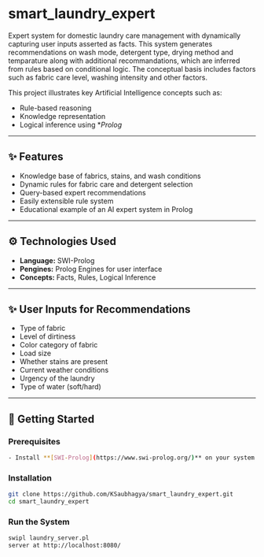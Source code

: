 # smart_laundry_expert

Expert system for domestic laundry care management with dynamically capturing user inputs asserted as facts. This system generates recommendations on wash mode, detergent type, drying method and temparature along with additional recommandations, which are inferred from rules based on conditional logic. The conceptual basis includes factors such as fabric care level, washing intensity and other factors.

This project illustrates key Artificial Intelligence concepts such as:
- Rule-based reasoning  
- Knowledge representation  
- Logical inference using **Prolog*

---

## ✨ Features

- Knowledge base of fabrics, stains, and wash conditions  
- Dynamic rules for fabric care and detergent selection  
- Query-based expert recommendations  
- Easily extensible rule system  
- Educational example of an AI expert system in Prolog  

---

## ⚙️ Technologies Used

- **Language:** SWI-Prolog  
- **Pengines:** Prolog Engines for user interface
- **Concepts:** Facts, Rules, Logical Inference  

---

## ✨ User Inputs for Recommendations

- Type of fabric 
- Level of dirtiness  
- Color category of fabric
- Load size 
- Whether stains are present
- Current weather conditions
- Urgency of the laundry
- Type of water (soft/hard)

---

## 🚀 Getting Started

### Prerequisites
```bash
- Install **[SWI-Prolog](https://www.swi-prolog.org/)** on your system  
```

### Installation

```bash
git clone https://github.com/KSaubhagya/smart_laundry_expert.git
cd smart_laundry_expert
```

### Run the System
```bash
swipl laundry_server.pl
server at http://localhost:8080/
```
